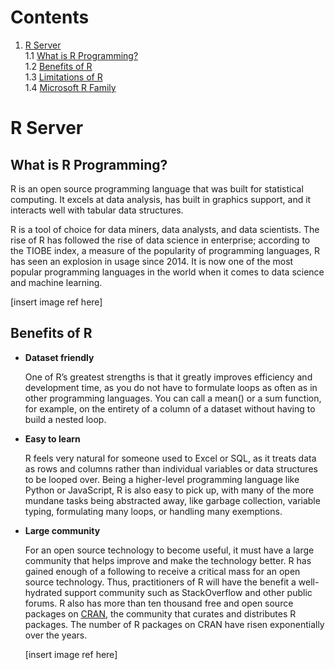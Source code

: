 # Contents
1. [R Server](#r-server)  
  1.1 [What is R Programming?](#what-is-r-programming)  
  1.2 [Benefits of R](#benefits-of-r)  
  1.3 [Limitations of R](#limitations-of-r)  
  1.4 [Microsoft R Family](#microsoft-r-family)  
  
# R Server
## What is R Programming?
R is an open source programming language that was built for statistical computing. It excels at data analysis, has built in graphics support, and it interacts well with tabular data structures.  

R is a tool of choice for data miners, data analysts, and data scientists. The rise of R has followed the rise of data science in enterprise; according to the TIOBE index, a measure of the popularity of programming languages, R has seen an explosion in usage since 2014. It is now one of the most popular programming languages in the world when it comes to data science and machine learning. 

[insert image ref here]

## Benefits of R
+ **Dataset friendly**  

  One of R’s greatest strengths is that it greatly improves efficiency and development time, as you do not have to formulate loops as often as in other programming languages. You can call a mean() or a sum function, for example, on the entirety of a column of a dataset without having to build a nested loop.
+ **Easy to learn**  

  R feels very natural for someone used to Excel or SQL, as it treats data as rows and columns rather than individual variables or data structures to be looped over. Being a higher-level programming language like Python or JavaScript, R is also easy to pick up, with many of the more mundane tasks being abstracted away, like garbage collection, variable typing, formulating many loops, or handling many exemptions. 
+ **Large community**  
  
  For an open source technology to become useful, it must have a large community that helps improve and make the technology better. R has gained enough of a following to receive a critical mass for an open source technology. Thus, practitioners of R will have the benefit a well-hydrated support community such as StackOverflow and other public forums. R also has more than ten thousand free and open source packages on [CRAN](https://cran.r-project.org/), the community that curates and distributes R packages. The number of R packages on CRAN have risen exponentially over the years.  
  
  [insert image ref here]
